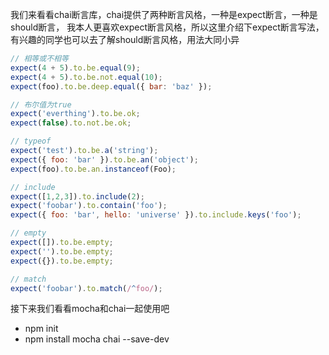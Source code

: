 我们来看看chai断言库，chai提供了两种断言风格，一种是expect断言，一种是should断言，
我本人更喜欢expect断言风格，所以这里介绍下expect断言写法，有兴趣的同学也可以去了解should断言风格，用法大同小异
```javascript
// 相等或不相等
expect(4 + 5).to.be.equal(9);
expect(4 + 5).to.be.not.equal(10);
expect(foo).to.be.deep.equal({ bar: 'baz' });

// 布尔值为true
expect('everthing').to.be.ok;
expect(false).to.not.be.ok;

// typeof
expect('test').to.be.a('string');
expect({ foo: 'bar' }).to.be.an('object');
expect(foo).to.be.an.instanceof(Foo);

// include
expect([1,2,3]).to.include(2);
expect('foobar').to.contain('foo');
expect({ foo: 'bar', hello: 'universe' }).to.include.keys('foo');

// empty
expect([]).to.be.empty;
expect('').to.be.empty;
expect({}).to.be.empty;

// match
expect('foobar').to.match(/^foo/);
```
接下来我们看看mocha和chai一起使用吧

* npm init
* npm install mocha chai --save-dev
